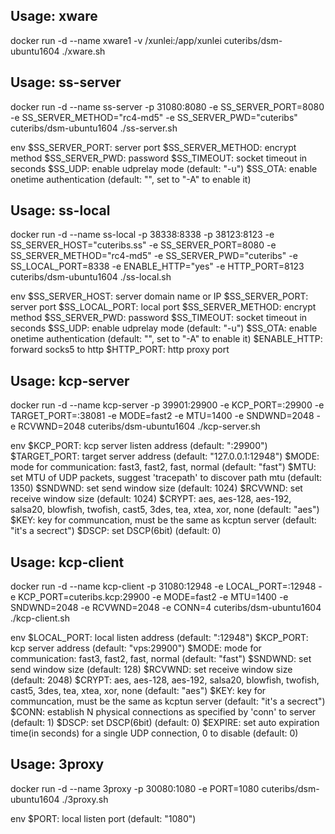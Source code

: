 ## Usage: xware
docker run -d --name xware1 -v /xunlei:/app/xunlei cuteribs/dsm-ubuntu1604 ./xware.sh


## Usage: ss-server
docker run -d --name ss-server -p 31080:8080 -e SS_SERVER_PORT=8080 -e SS_SERVER_METHOD="rc4-md5" -e SS_SERVER_PWD="cuteribs" cuteribs/dsm-ubuntu1604 ./ss-server.sh

env
	$SS_SERVER_PORT: server port
	$SS_SERVER_METHOD: encrypt method
	$SS_SERVER_PWD: password
	$SS_TIMEOUT: socket timeout in seconds
	$SS_UDP: enable udprelay mode (default: "-u")
	$SS_OTA: enable onetime authentication (default: "", set to "-A" to enable it)

	
## Usage: ss-local
docker run -d --name ss-local -p 38338:8338 -p 38123:8123 -e SS_SERVER_HOST="cuteribs.ss" -e SS_SERVER_PORT=8080 -e SS_SERVER_METHOD="rc4-md5" -e SS_SERVER_PWD="cuteribs" -e SS_LOCAL_PORT=8338 -e ENABLE_HTTP="yes" -e HTTP_PORT=8123 cuteribs/dsm-ubuntu1604 ./ss-local.sh

env
	$SS_SERVER_HOST: server domain name or IP
	$SS_SERVER_PORT: server port
	$SS_LOCAL_PORT: local port
	$SS_SERVER_METHOD: encrypt method
	$SS_SERVER_PWD: password
	$SS_TIMEOUT: socket timeout in seconds
	$SS_UDP: enable udprelay mode (default: "-u")
	$SS_OTA: enable onetime authentication (default: "", set to "-A" to enable it)
	$ENABLE_HTTP: forward socks5 to http
	$HTTP_PORT: http proxy port


## Usage: kcp-server
docker run -d --name kcp-server -p 39901:29900 -e KCP_PORT=:29900 -e TARGET_PORT=:38081 -e MODE=fast2 -e MTU=1400 -e SNDWND=2048 -e RCVWND=2048 cuteribs/dsm-ubuntu1604 ./kcp-server.sh

env
	$KCP_PORT: kcp server listen address (default: ":29900")
	$TARGET_PORT: target server address (default: "127.0.0.1:12948")
	$MODE: mode for communication: fast3, fast2, fast, normal (default: "fast")
	$MTU: set MTU of UDP packets, suggest 'tracepath' to discover path mtu (default: 1350)
	$SNDWND: set send window size (default: 1024)
	$RCVWND: set receive window size (default: 1024)
	$CRYPT: aes, aes-128, aes-192, salsa20, blowfish, twofish, cast5, 3des, tea, xtea, xor, none (default: "aes")
	$KEY: key for communcation, must be the same as kcptun server (default: "it's a secrect")
	$DSCP: set DSCP(6bit) (default: 0)

	
## Usage: kcp-client
docker run -d --name kcp-client -p 31080:12948 -e LOCAL_PORT=:12948 -e KCP_PORT=cuteribs.kcp:29900 -e MODE=fast2 -e MTU=1400 -e SNDWND=2048 -e RCVWND=2048 -e CONN=4 cuteribs/dsm-ubuntu1604 ./kcp-client.sh

env
	$LOCAL_PORT: local listen address (default: ":12948")
	$KCP_PORT: kcp server address (default: "vps:29900")
	$MODE: mode for communication: fast3, fast2, fast, normal (default: "fast")
	$SNDWND: set send window size (default: 128)
	$RCVWND: set receive window size (default: 2048)
	$CRYPT: aes, aes-128, aes-192, salsa20, blowfish, twofish, cast5, 3des, tea, xtea, xor, none (default: "aes")
	$KEY: key for communcation, must be the same as kcptun server (default: "it's a secrect")
	$CONN: establish N physical connections as specified by 'conn' to server (default: 1)
	$DSCP: set DSCP(6bit) (default: 0)
	$EXPIRE: set auto expiration time(in seconds) for a single UDP connection, 0 to disable (default: 0)
	
	
## Usage: 3proxy
docker run -d --name 3proxy -p 30080:1080 -e PORT=1080 cuteribs/dsm-ubuntu1604 ./3proxy.sh

env
	$PORT: local listen port (default: "1080")

	